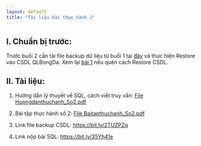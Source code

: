 ```yaml
---
layout: default
title: "Tài liệu bài thực hành 2"
---
```


## I. Chuẩn bị trước:

Trước buổi 2 cần tải file backup dữ liệu từ buổi 1 tại [đây](/assets/course-materials/BaiThucHanh_2019/Buoi2_ThaoTacCSDL/QLBongDa.bak) và thực hiện Restore vào CSDL QLBongDa. Xem lại [bài 1](/bai1) nếu quên cách Restore CSDL.

## II. Tài liệu:
    
1. Hướng dẫn lý thuyết về SQL, cách viết truy vấn:
    [File Huongdanthuchanh_So2.pdf](/assets/course-materials/BaiThucHanh_2019/Buoi2_ThaoTacCSDL/Huongdanthuchanh_So2.pdf)

2. Bài tập thực hành số 2:
    [File Baitapthuchanh_So2.pdf](/assets/course-materials/BaiThucHanh_2019/Buoi2_ThaoTacCSDL/Baitapthuchanh_So2.pdf)

3. Link file backup CSDL: https://bit.ly/2TUZPZq

4. Link nộp bài SQL: https://bit.ly/35Yh41e
